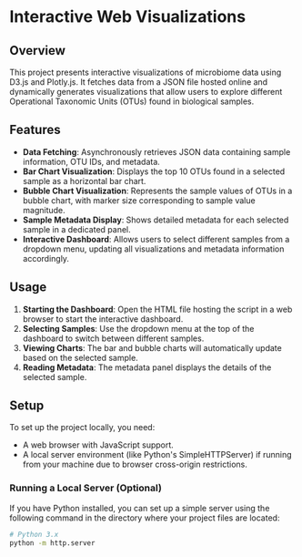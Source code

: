 # Interactive Web Visualizations

## Overview

This project presents interactive visualizations of microbiome data using D3.js and Plotly.js. It fetches data from a JSON file hosted online and dynamically generates visualizations that allow users to explore different Operational Taxonomic Units (OTUs) found in biological samples.

## Features

- **Data Fetching**: Asynchronously retrieves JSON data containing sample information, OTU IDs, and metadata.
- **Bar Chart Visualization**: Displays the top 10 OTUs found in a selected sample as a horizontal bar chart.
- **Bubble Chart Visualization**: Represents the sample values of OTUs in a bubble chart, with marker size corresponding to sample value magnitude.
- **Sample Metadata Display**: Shows detailed metadata for each selected sample in a dedicated panel.
- **Interactive Dashboard**: Allows users to select different samples from a dropdown menu, updating all visualizations and metadata information accordingly.

## Usage

1. **Starting the Dashboard**: Open the HTML file hosting the script in a web browser to start the interactive dashboard.
2. **Selecting Samples**: Use the dropdown menu at the top of the dashboard to switch between different samples.
3. **Viewing Charts**: The bar and bubble charts will automatically update based on the selected sample.
4. **Reading Metadata**: The metadata panel displays the details of the selected sample.

## Setup

To set up the project locally, you need:

- A web browser with JavaScript support.
- A local server environment (like Python's SimpleHTTPServer) if running from your machine due to browser cross-origin restrictions.

### Running a Local Server (Optional)

If you have Python installed, you can set up a simple server using the following command in the directory where your project files are located:

```bash
# Python 3.x
python -m http.server
